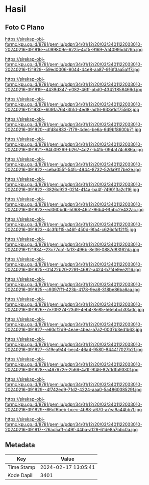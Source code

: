 # Hasil

## Foto C Plano

https://sirekap-obj-formc.kpu.go.id/8781/pemilu/pdpr/34/01/12/20/03/3401122003010-20240216-091816--c099809e-6225-4cf5-9169-7d40995dd29a.jpg

https://sirekap-obj-formc.kpu.go.id/8781/pemilu/pdpr/34/01/12/20/03/3401122003010-20240216-121929--59ed0006-9044-44e8-aa87-916f3aa5a1f7.jpg

https://sirekap-obj-formc.kpu.go.id/8781/pemilu/pdpr/34/01/12/20/03/3401122003010-20240216-091819--4438d347-e082-46ff-abd0-4342f858466d.jpg

https://sirekap-obj-formc.kpu.go.id/8781/pemilu/pdpr/34/01/12/20/03/3401122003010-20240216-121930--6091a764-3b1d-4ed8-ad16-933e1cf75563.jpg

https://sirekap-obj-formc.kpu.go.id/8781/pemilu/pdpr/34/01/12/20/03/3401122003010-20240216-091820--dfd8d833-7f79-4dec-be6a-6d9bf8600b71.jpg

https://sirekap-obj-formc.kpu.go.id/8781/pemilu/pdpr/34/01/12/20/03/3401122003010-20240216-091821--94b09269-b267-4d27-b41b-094af74c686a.jpg

https://sirekap-obj-formc.kpu.go.id/8781/pemilu/pdpr/34/01/12/20/03/3401122003010-20240216-091822--ceba055f-54fc-4944-8732-52da9117be2e.jpg

https://sirekap-obj-formc.kpu.go.id/8781/pemilu/pdpr/34/01/12/20/03/3401122003010-20240216-091822--3826c923-02f4-414a-ba4f-749013a2c116.jpg

https://sirekap-obj-formc.kpu.go.id/8781/pemilu/pdpr/34/01/12/20/03/3401122003010-20240216-091823--ed060bdb-5068-46c1-96b4-9f5bc2e432ac.jpg

https://sirekap-obj-formc.kpu.go.id/8781/pemilu/pdpr/34/01/12/20/03/3401122003010-20240216-091823--4c3fbf15-a46f-450d-9fa4-c626cfdf21f5.jpg

https://sirekap-obj-formc.kpu.go.id/8781/pemilu/pdpr/34/01/12/20/03/3401122003010-20240216-121934--23c77da1-fa13-496b-8e36-0887d83f62da.jpg

https://sirekap-obj-formc.kpu.go.id/8781/pemilu/pdpr/34/01/12/20/03/3401122003010-20240216-091825--01422b20-2291-4682-a424-b7f4e9ee2f16.jpg

https://sirekap-obj-formc.kpu.go.id/8781/pemilu/pdpr/34/01/12/20/03/3401122003010-20240216-091825--c9397ff1-423b-4178-9ea8-318be86ba6aa.jpg

https://sirekap-obj-formc.kpu.go.id/8781/pemilu/pdpr/34/01/12/20/03/3401122003010-20240216-091826--7e709274-23d9-4eb4-8e85-56ebbcb33a0c.jpg

https://sirekap-obj-formc.kpu.go.id/8781/pemilu/pdpr/34/01/12/20/03/3401122003010-20240216-091827--e60cf2d9-4eae-4bea-a7a2-0037b3ed1b63.jpg

https://sirekap-obj-formc.kpu.go.id/8781/pemilu/pdpr/34/01/12/20/03/3401122003010-20240216-091827--519ea944-bec4-46a4-9580-844417027b2f.jpg

https://sirekap-obj-formc.kpu.go.id/8781/pemilu/pdpr/34/01/12/20/03/3401122003010-20240216-091828--a467672e-2b66-4a1f-9f46-82c1dfb9330f.jpg

https://sirekap-obj-formc.kpu.go.id/8781/pemilu/pdpr/34/01/12/20/03/3401122003010-20240216-091829--4f742ec9-71d2-4224-aaa0-5a486038529f.jpg

https://sirekap-obj-formc.kpu.go.id/8781/pemilu/pdpr/34/01/12/20/03/3401122003010-20240216-091829--66cf6beb-bcec-4b88-a670-a7ea9a44bb7f.jpg

https://sirekap-obj-formc.kpu.go.id/8781/pemilu/pdpr/34/01/12/20/03/3401122003010-20240216-091817--26ac5aff-c49f-44ba-a129-61de8a7bbc0a.jpg


## Metadata

| Key        | Value               |
| ---------- | ------------------- |
| Time Stamp | 2024-02-17 13:05:41 |
| Kode Dapil | 3401                |



